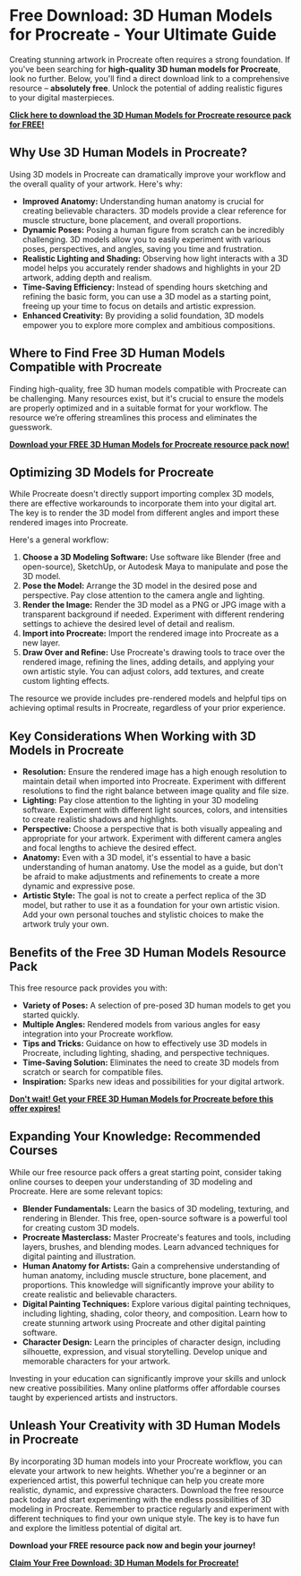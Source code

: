 # Free Download: 3D Human Models for Procreate - Your Ultimate Guide

Creating stunning artwork in Procreate often requires a strong foundation. If you've been searching for **high-quality 3D human models for Procreate**, look no further. Below, you'll find a direct download link to a comprehensive resource – **absolutely free**. Unlock the potential of adding realistic figures to your digital masterpieces.

[**Click here to download the 3D Human Models for Procreate resource pack for FREE!**](https://udemywork.com/3d-human-models-for-procreate)

## Why Use 3D Human Models in Procreate?

Using 3D models in Procreate can dramatically improve your workflow and the overall quality of your artwork. Here's why:

*   **Improved Anatomy:** Understanding human anatomy is crucial for creating believable characters. 3D models provide a clear reference for muscle structure, bone placement, and overall proportions.
*   **Dynamic Poses:** Posing a human figure from scratch can be incredibly challenging. 3D models allow you to easily experiment with various poses, perspectives, and angles, saving you time and frustration.
*   **Realistic Lighting and Shading:** Observing how light interacts with a 3D model helps you accurately render shadows and highlights in your 2D artwork, adding depth and realism.
*   **Time-Saving Efficiency:** Instead of spending hours sketching and refining the basic form, you can use a 3D model as a starting point, freeing up your time to focus on details and artistic expression.
*   **Enhanced Creativity:** By providing a solid foundation, 3D models empower you to explore more complex and ambitious compositions.

## Where to Find Free 3D Human Models Compatible with Procreate

Finding high-quality, free 3D human models compatible with Procreate can be challenging. Many resources exist, but it's crucial to ensure the models are properly optimized and in a suitable format for your workflow. The resource we’re offering streamlines this process and eliminates the guesswork.

[**Download your FREE 3D Human Models for Procreate resource pack now!**](https://udemywork.com/3d-human-models-for-procreate)

## Optimizing 3D Models for Procreate

While Procreate doesn't directly support importing complex 3D models, there are effective workarounds to incorporate them into your digital art. The key is to render the 3D model from different angles and import these rendered images into Procreate.

Here's a general workflow:

1.  **Choose a 3D Modeling Software:** Use software like Blender (free and open-source), SketchUp, or Autodesk Maya to manipulate and pose the 3D model.
2.  **Pose the Model:** Arrange the 3D model in the desired pose and perspective. Pay close attention to the camera angle and lighting.
3.  **Render the Image:** Render the 3D model as a PNG or JPG image with a transparent background if needed. Experiment with different rendering settings to achieve the desired level of detail and realism.
4.  **Import into Procreate:** Import the rendered image into Procreate as a new layer.
5.  **Draw Over and Refine:** Use Procreate's drawing tools to trace over the rendered image, refining the lines, adding details, and applying your own artistic style. You can adjust colors, add textures, and create custom lighting effects.

The resource we provide includes pre-rendered models and helpful tips on achieving optimal results in Procreate, regardless of your prior experience.

## Key Considerations When Working with 3D Models in Procreate

*   **Resolution:** Ensure the rendered image has a high enough resolution to maintain detail when imported into Procreate. Experiment with different resolutions to find the right balance between image quality and file size.
*   **Lighting:** Pay close attention to the lighting in your 3D modeling software. Experiment with different light sources, colors, and intensities to create realistic shadows and highlights.
*   **Perspective:** Choose a perspective that is both visually appealing and appropriate for your artwork. Experiment with different camera angles and focal lengths to achieve the desired effect.
*   **Anatomy:** Even with a 3D model, it's essential to have a basic understanding of human anatomy. Use the model as a guide, but don't be afraid to make adjustments and refinements to create a more dynamic and expressive pose.
*   **Artistic Style:** The goal is not to create a perfect replica of the 3D model, but rather to use it as a foundation for your own artistic vision. Add your own personal touches and stylistic choices to make the artwork truly your own.

## Benefits of the Free 3D Human Models Resource Pack

This free resource pack provides you with:

*   **Variety of Poses:** A selection of pre-posed 3D human models to get you started quickly.
*   **Multiple Angles:** Rendered models from various angles for easy integration into your Procreate workflow.
*   **Tips and Tricks:** Guidance on how to effectively use 3D models in Procreate, including lighting, shading, and perspective techniques.
*   **Time-Saving Solution:** Eliminates the need to create 3D models from scratch or search for compatible files.
*   **Inspiration:** Sparks new ideas and possibilities for your digital artwork.

[**Don't wait! Get your FREE 3D Human Models for Procreate before this offer expires!**](https://udemywork.com/3d-human-models-for-procreate)

## Expanding Your Knowledge: Recommended Courses

While our free resource pack offers a great starting point, consider taking online courses to deepen your understanding of 3D modeling and Procreate. Here are some relevant topics:

*   **Blender Fundamentals:** Learn the basics of 3D modeling, texturing, and rendering in Blender. This free, open-source software is a powerful tool for creating custom 3D models.
*   **Procreate Masterclass:** Master Procreate's features and tools, including layers, brushes, and blending modes. Learn advanced techniques for digital painting and illustration.
*   **Human Anatomy for Artists:** Gain a comprehensive understanding of human anatomy, including muscle structure, bone placement, and proportions. This knowledge will significantly improve your ability to create realistic and believable characters.
*   **Digital Painting Techniques:** Explore various digital painting techniques, including lighting, shading, color theory, and composition. Learn how to create stunning artwork using Procreate and other digital painting software.
*   **Character Design:** Learn the principles of character design, including silhouette, expression, and visual storytelling. Develop unique and memorable characters for your artwork.

Investing in your education can significantly improve your skills and unlock new creative possibilities. Many online platforms offer affordable courses taught by experienced artists and instructors.

## Unleash Your Creativity with 3D Human Models in Procreate

By incorporating 3D human models into your Procreate workflow, you can elevate your artwork to new heights. Whether you're a beginner or an experienced artist, this powerful technique can help you create more realistic, dynamic, and expressive characters. Download the free resource pack today and start experimenting with the endless possibilities of 3D modeling in Procreate. Remember to practice regularly and experiment with different techniques to find your own unique style. The key is to have fun and explore the limitless potential of digital art.

**Download your FREE resource pack now and begin your journey!**

[**Claim Your Free Download: 3D Human Models for Procreate!**](https://udemywork.com/3d-human-models-for-procreate)

